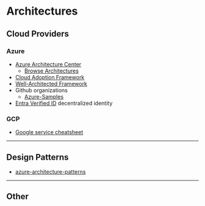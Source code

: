 # Architectures

## Cloud Providers

### Azure


* [Azure Architecture Center](https://learn.microsoft.com/en-ca/azure/architecture/)
  * [Browse Architectures](https://learn.microsoft.com/en-ca/azure/architecture/browse/)
* [Cloud Adoption Framework](https://learn.microsoft.com/en-us/azure/cloud-adoption-framework/)
* [Well-Architected Framework](https://learn.microsoft.com/en-ca/azure/architecture/framework/)
* Github organizations
  * [Azure-Samples](https://github.com/Azure-Samples)
* [Entra Verified ID](https://www.microsoft.com/en-ca/security/business/identity-access/microsoft-entra-verified-id?rtc=1) decentralized identity


### GCP

* [Google service cheatsheet](https://googlecloudcheatsheet.withgoogle.com/)

-------------------------------------------------------------

## Design Patterns

* [azure-architecture-patterns](https://learn.microsoft.com/en-ca/azure/architecture/patterns/)

-------------------------------------------------------------

## Other


